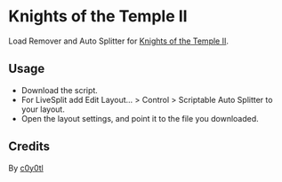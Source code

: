 # Knights of the Temple II
Load Remover and Auto Splitter for [Knights of the Temple II](https://www.speedrun.com/Knights_of_the_Temple_II).
## Usage
* Download the script.
* For LiveSplit add Edit Layout... > Control > Scriptable Auto Splitter to your layout.
* Open the layout settings, and point it to the file you downloaded.
## Credits
By [c0y0tl](https://www.twitch.tv/c0y0tl)
